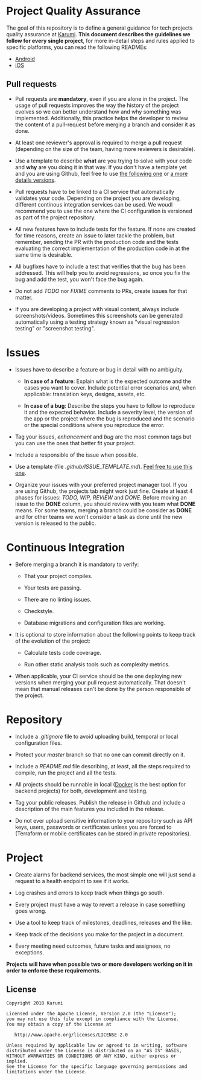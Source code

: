 # Project Quality Assurance

The goal of this repository is to define a general guidance for tech projects quality assurance at [Karumi](http://karumi.com/). **This document describes the guidelines we follow for every single project**, for more in-detail steps and rules applied to specific platforms, you can read the following READMEs:

* [Android](./android-quality-assurance.md)
* [iOS](./ios-quality-assurance.md)

## Pull requests

* Pull requests are **mandatory**, even if you are alone in the project. The usage of pull requests improves the way the history of the project evolves so we can better understand how and why something was implemented. Additionally, this practice helps the developer to review the content of a pull-request before merging a branch and consider it as done.

* At least one reviewer's approval is required to merge a pull request (depending on the size of the team, having more reviewers is desirable).

* Use a template to describe **what** are you trying to solve with your code and **why** are you doing it in that way. If you don't have a template yet and you are using Github, feel free to use [the following one](PULL_REQUEST_TEMPLATE_1.md)
or [a more details versions](PULL_REQUEST_TEMPLATE_2.md).

* Pull requests have to be linked to a CI service that automatically validates your code. Depending on the project you are developing, different continous integration services can be used. We woudl recommend you to use the one where the CI configuration is versioned as part of the project repository.

* All new features have to include tests for the feature. If none are created for time reasons, create an issue to later tackle the problem, but remember, sending the PR with the production code and the tests evaluating the correct implementation of the production code in at the same time is desirable.

* All bugfixes have to include a test that verifies that the bug has been addressed. This will help you to avoid regressions, so once you fix the bug and add the test, you won't face the bug again.

* Do not add *TODO* nor *FIXME* comments to PRs, create issues for that matter.

* If you are developing a project with visual content, always include screenshots/videos. Sometimes this screenshots can be generated automatically using a testing strategy known as "visual regression testing" or "screenshot testing".

# Issues

* Issues have to describe a feature or bug in detail with no ambiguity. 

    * **In case of a feature**: Explain what is the expected outcome and the cases you want to cover. Include potential error scenarios and, when applicable: translation keys, designs, assets, etc.

    * **In case of a bug**: Describe the steps you have to follow to reproduce it and the expected behavior. Include a severity level, the version of the app or the project where the bug is reproduced and the scenario or the special conditions where you reproduce the error.

* Tag your issues, *enhancement* and *bug* are the most common tags but you can use the ones that better fit your project.

* Include a responsible of the issue when possible.

* Use a template (file *.github/ISSUE_TEMPLATE.md*). [Feel free to use this one](ISSUE_TEMPLATE.md).

* Organize your issues with your preferred project manager tool. If you are using Github, the projects tab might work just fine. Create at least 4 phases for issues: *TODO, WIP, REVIEW* and *DONE*. Before moving an issue to the **DONE**  column, you should review with you team what **DONE** means. For some teams, merging a branch could be consider as **DONE** and for other teams we won't consider a task as done until the new version is released to the public.

# Continuous Integration

* Before merging a branch it is mandatory to verify:

    * That your project compiles.

    * Your tests are passing.

    * There are no linting issues.

    * Checkstyle.

    * Database migrations and configuration files are working.

* It is optional to store information about the following points to keep track of the evolution of the project:

    * Calculate tests code coverage.

    * Run other static analysis tools such as complexity metrics.

* When applicable, your CI service should be the one deploying new versions when merging your pull request automatically. That doesn't mean that manual releases can't be done by the person responsible of the project.

# Repository

* Include a *.gitignore* file to avoid uploading build, temporal or local configuration files.

* Protect your *master* branch so that no one can commit directly on it.

* Include a *README.md* file describing, at least, all the steps required to compile, run the project and all the tests.

* All projects should be runnable in local ([Docker](https://www.docker.com/) is the best option for backend projects) for both, development and testing.

* Tag your public releases. Publish the release in Github and include a description of the main features you included in the release.

* Do not ever upload sensitive information to your repository such as API keys, users, passwords or certificates unless you are forced to (Terraform or mobile certificates can be stored in private repositories).

# Project

* Create alarms for backend services, the most simple one will just send a request to a health endpoint to see if it works.

* Log crashes and errors to keep track when things go south.

* Every project must have a way to revert a release in case something goes wrong.

* Use a tool to keep track of milestones, deadlines, releases and the like.

* Keep track of the decisions you make for the project in a document.

* Every meeting need outcomes, future tasks and assignees, no exceptions.

**Projects will have when possible two or more developers working on it in order to enforce these requirements.**

License
-------

    Copyright 2018 Karumi

    Licensed under the Apache License, Version 2.0 (the "License");
    you may not use this file except in compliance with the License.
    You may obtain a copy of the License at

       http://www.apache.org/licenses/LICENSE-2.0

    Unless required by applicable law or agreed to in writing, software
    distributed under the License is distributed on an "AS IS" BASIS,
    WITHOUT WARRANTIES OR CONDITIONS OF ANY KIND, either express or implied.
    See the License for the specific language governing permissions and
    limitations under the License.


